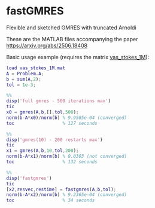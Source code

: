 # fastGMRES
Flexible and sketched GMRES with truncated Arnoldi

These are the MATLAB files accompanying the paper https://arxiv.org/abs/2506.18408

Basic usage example (requires the matrix [vas_stokes_1M](https://sparse.tamu.edu/VLSI/vas_stokes_1M)):

```Matlab
load vas_stokes_1M.mat
A = Problem.A;
b = sum(A,2);
tol = 1e-3;

%%
disp('full gmres - 500 iterations max')
tic
x0 = gmres(A,b,[],tol,500);
norm(b-A*x0)/norm(b) % 9.9505e-04 (converged)
toc                  % 127 seconds

%%
disp('gmres(10) - 200 restarts max')
tic
x1 = gmres(A,b,10,tol,200);
norm(b-A*x1)/norm(b) % 0.0303 (not converged)
toc                  % 132 seconds

%%
disp('fastgmres')
tic
[x2,resvec,restime] = fastgmres(A,b,tol);
norm(b-A*x2)/norm(b) % 9.2365e-04 (converged)
toc                  % 34 seconds
```
